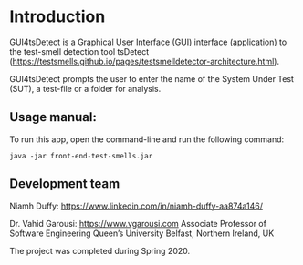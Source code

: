 # Introduction

GUI4tsDetect is a Graphical User Interface (GUI) interface (application) to the test-smell detection tool tsDetect (https://testsmells.github.io/pages/testsmelldetector-architecture.html).

GUI4tsDetect prompts the user to enter the name of the System Under Test (SUT), a test-file or a folder for analysis. 

## Usage manual:
To run this app, open the command-line and run the following command: 
```
java -jar front-end-test-smells.jar
```
## Development team 
Niamh Duffy: https://www.linkedin.com/in/niamh-duffy-aa874a146/

Dr. Vahid Garousi: https://www.vgarousi.com
Associate Professor of Software Engineering
Queen’s University Belfast, Northern Ireland, UK

The project was completed during Spring 2020.
